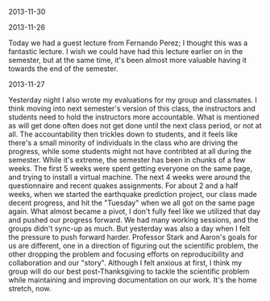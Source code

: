 2013-11-30

2013-11-26

Today we had a guest lecture from Fernando Perez; I thought this was a fantastic lecture. I wish we could have had this lecture earlier on in the semester, but at the same time, it's been almost more valuable having it towards the end of the semester. 

2013-11-27

Yesterday night I also wrote my evaluations for my group and classmates. I think moving into next semester's version of this class, the instructors and students need to hold the instructors more accountable. What is mentioned as will get done often does not get done until the next class period, or not at all. The accountability then trickles down to students, and it feels like there's a small minority of individuals in the class who are driving the progress, while some students might not have contribted at all during the semester. While it's extreme, the semester has been in chunks of a few weeks. The first 5 weeks were spent getting everyone on the same page, and trying to install a virtual machine. The next 4 weeks were around the questionnaire and recent quakes assignments. For about 2 and a half weeks, when we started the earthquake prediction project, our class made decent progress, and hit the "Tuesday" when we all got on the same page again. What almost became a pivot, I don't fully feel like we utilized that day and pushed our progress forward. We had many working sessions, and the groups didn't sync-up as much. But yesterday was also a day when I felt the pressure to push forward harder. Professor Stark and Aaron's goals for us are different, one in a direction of figuring out the scientific problem, the other dropping the problem and focusing efforts on reproducibility and collaboration and our "story". Although I felt anxious at first, I think my group will do our best post-Thanksgiving to tackle the scientific problem while maintaining  and improving documentation on our work. It's the home stretch, now.
